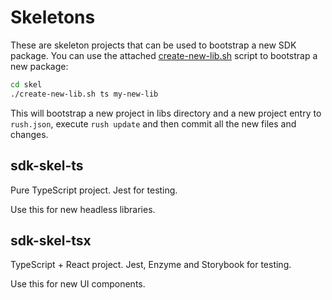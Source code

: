 # Skeletons

These are skeleton projects that can be used to bootstrap a new SDK package. You can use the
attached [create-new-lib.sh](create-new-lib.sh) script to bootstrap a new package:

```bash
cd skel
./create-new-lib.sh ts my-new-lib
```

This will bootstrap a new project in libs directory and a new project entry to `rush.json`,
execute `rush update` and then commit all the new files and changes.

## sdk-skel-ts

Pure TypeScript project. Jest for testing.

Use this for new headless libraries.

## sdk-skel-tsx

TypeScript + React project. Jest, Enzyme and Storybook for testing.

Use this for new UI components.
